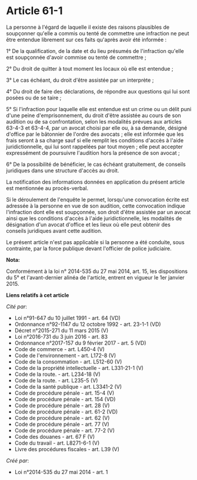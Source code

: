 # Article 61-1

La personne à l'égard de laquelle il existe des raisons plausibles de soupçonner qu'elle a commis ou tenté de commettre une
infraction ne peut être entendue librement sur ces faits qu'après avoir été informée : 

1° De la qualification, de la date et du lieu présumés de l'infraction qu'elle est soupçonnée d'avoir commise ou tenté de
commettre ; 

2° Du droit de quitter à tout moment les locaux où elle est entendue ; 

3° Le cas échéant, du droit d'être assistée par un interprète ; 

4° Du droit de faire des déclarations, de répondre aux questions qui lui sont posées ou de se taire ; 

5° Si l'infraction pour laquelle elle est entendue est un crime ou un délit puni d'une peine d'emprisonnement, du droit
d'être assistée au cours de son audition ou de sa confrontation, selon les modalités prévues aux articles 63-4-3 et 63-4-4,
par un avocat choisi par elle ou, à sa demande, désigné d'office par le bâtonnier de l'ordre des avocats ; elle est informée
que les frais seront à sa charge sauf si elle remplit les conditions d'accès à l'aide juridictionnelle, qui lui sont
rappelées par tout moyen ; elle peut accepter expressément de poursuivre l'audition hors la présence de son avocat ; 

6° De la possibilité de bénéficier, le cas échéant gratuitement, de conseils juridiques dans une structure d'accès au droit. 

La notification des informations données en application du présent article est mentionnée au procès-verbal. 

Si le déroulement de l'enquête le permet, lorsqu'une convocation écrite est adressée à la personne en vue de son audition,
cette convocation indique l'infraction dont elle est soupçonnée, son droit d'être assistée par un avocat ainsi que les
conditions d'accès à l'aide juridictionnelle, les modalités de désignation d'un avocat d'office et les lieux où elle peut
obtenir des conseils juridiques avant cette audition. 

Le présent article n'est pas applicable si la personne a été conduite, sous contrainte, par la force publique devant
l'officier de police judiciaire.

**Nota:**

Conformément à la loi n° 2014-535 du 27 mai 2014, art. 15, les dispositions du 5° et l'avant-dernier alinéa de l'article,
entrent en vigueur le 1er janvier 2015.

**Liens relatifs à cet article**

_Cité par_:

  - Loi n°91-647 du 10 juillet 1991 - art. 64 (VD)
  - Ordonnance n°92-1147 du 12 octobre 1992 - art. 23-1-1 (VD)
  - Décret n°2015-271 du 11 mars 2015 (V)
  - Loi n°2016-731 du 3 juin 2016 - art. 83
  - Ordonnance n°2017-157 du 9 février 2017 - art. 5 (VD)
  - Code de commerce - art. L450-4 (V)
  - Code de l'environnement - art. L172-8 (V)
  - Code de la consommation - art. L512-60 (V)
  - Code de la propriété intellectuelle - art. L331-21-1 (V)
  - Code de la route. - art. L234-18 (V)
  - Code de la route. - art. L235-5 (V)
  - Code de la santé publique - art. L3341-2 (V)
  - Code de procédure pénale - art. 15-4 (V)
  - Code de procédure pénale - art. 154 (VD)
  - Code de procédure pénale - art. 28 (V)
  - Code de procédure pénale - art. 61-2 (VD)
  - Code de procédure pénale - art. 62 (V)
  - Code de procédure pénale - art. 77 (V)
  - Code de procédure pénale - art. 77-2 (V)
  - Code des douanes - art. 67 F (V)
  - Code du travail - art. L8271-6-1 (V)
  - Livre des procédures fiscales - art. L39 (V)

_Créé par_:

  - Loi n°2014-535 du 27 mai 2014 - art. 1
